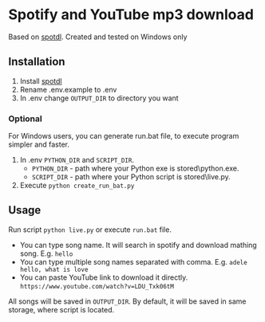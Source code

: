# Spotify and YouTube mp3 download 
Based on [spotdl](https://github.com/spotDL/spotify-downloader). Created and tested on Windows only

## Installation
1. Install [spotdl](https://github.com/spotDL/spotify-downloader)
2. Rename .env.example to .env 
3. In .env change `OUTPUT_DIR` to directory you want
### Optional
For Windows users, you can generate run.bat file, to execute program simpler and faster.
1. In .env `PYTHON_DIR` and `SCRIPT_DIR`. 
   - `PYTHON_DIR` - path where your Python exe is stored\python.exe.
   - `SCRIPT_DIR` - path where your Python script is stored\live.py.
2. Execute `python create_run_bat.py`
## Usage
Run script `python live.py` or execute `run.bat` file.
- You can type song name. It will search in spotify and download mathing song. E.g. `hello`
- You can type multiple song names separated with comma. E.g. `adele hello, what is love`
- You can paste YouTube link to download it directly. `https://www.youtube.com/watch?v=LDU_Txk06tM`

All songs will be saved in `OUTPUT_DIR`. By default, it will be saved in same storage, where script is located.